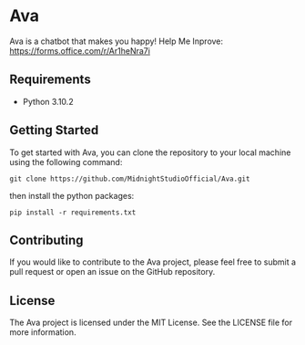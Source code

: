 # Ava
Ava is a chatbot that makes you happy!
Help Me Inprove:
https://forms.office.com/r/Ar1heNra7i

## Requirements

 - Python 3.10.2

## Getting Started
To get started with Ava, you can clone the repository to your local machine using the following command:

    git clone https://github.com/MidnightStudioOfficial/Ava.git
then install the python packages:

    pip install -r requirements.txt

## Contributing
If you would like to contribute to the Ava project, please feel free to submit a pull request or open an issue on the GitHub repository.
## License
The Ava project is licensed under the MIT License. See the LICENSE file for more information.
